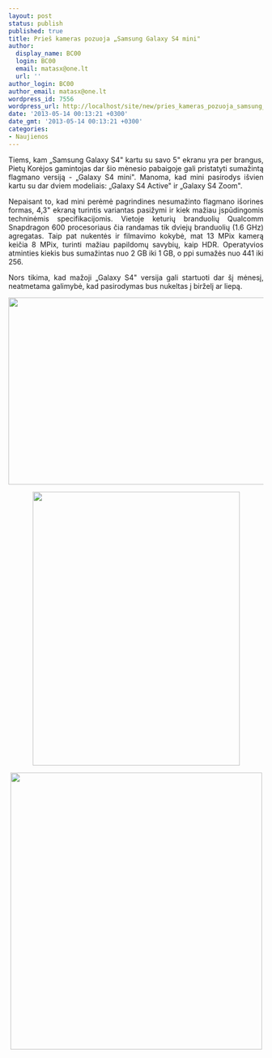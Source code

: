 ```yaml
---
layout: post
status: publish
published: true
title: Prieš kameras pozuoja „Samsung Galaxy S4 mini"
author:
  display_name: BC00
  login: BC00
  email: matasx@one.lt
  url: ''
author_login: BC00
author_email: matasx@one.lt
wordpress_id: 7556
wordpress_url: http://localhost/site/new/pries_kameras_pozuoja_samsung_galaxy_s4_mini/
date: '2013-05-14 00:13:21 +0300'
date_gmt: '2013-05-14 00:13:21 +0300'
categories:
- Naujienos
---
```

<p style="text-align: justify;">
	Tiems, kam &bdquo;Samsung Galaxy S4&quot; kartu su savo 5&quot; ekranu yra per brangus, Pietų Korėjos gamintojas dar &scaron;io mėnesio pabaigoje gali pristatyti sumažintą flagmano versiją - &bdquo;Galaxy S4 mini&quot;. Manoma, kad mini pasirodys i&scaron;vien kartu su dar dviem modeliais: &bdquo;Galaxy S4 Active&quot; ir &bdquo;Galaxy S4 Zoom&quot;.</p>
<p style="text-align: justify;">
	Nepaisant to, kad mini perėmė pagrindines nesumažinto flagmano i&scaron;orines formas, 4,3&quot; ekraną turintis variantas pasižymi ir kiek mažiau įspūdingomis techninėmis specifikacijomis. Vietoje keturių branduolių Qualcomm Snapdragon 600 procesoriaus čia randamas tik dviejų branduolių (1.6 GHz) agregatas. Taip pat nukentės ir filmavimo kokybė, mat 13 MPix kamerą keičia 8 MPix, turinti mažiau papildomų savybių, kaip HDR. Operatyvios atminties kiekis bus sumažintas nuo 2 GB iki 1 GB, o ppi sumažės nuo 441 iki 256.</p>
<p style="text-align: justify;">
	Nors tikima, kad mažoji &bdquo;Galaxy S4&quot; versija gali startuoti dar &scaron;į mėnesį, neatmetama galimybė, kad pasirodymas bus nukeltas į birželį ar liepą.</p>
<p style="text-align: justify;">
	<img alt="" src="http://technews.lt/userfiles/S4mini3.png" style="width: 520px; height: 369px;" /></p>
<p style="text-align: center;">
	<img alt="" src="http://technews.lt/userfiles/S4mini.png" style="width: 409px; height: 540px;" /></p>
<p style="text-align: center;">
	<img alt="" src="http://technews.lt/userfiles/S4mini2.png" style="width: 497px; height: 546px;" /></p>
